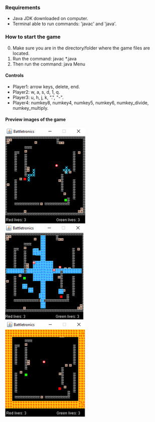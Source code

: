### Requirements

- Java JDK downloaded on computer.
- Terminal able to run commands: 'javac' and 'java'.

### How to start the game

0. Make sure you are in the directory/folder where the game files are located.
1. Run the command: javac \*.java
2. Then run the command: java Menu

#### Controls

- Player1: arrow keys, delete, end.
- Player2: w, a, s, d, 1, q.
- Player3: u, h, j, k, ".", "-".
- Player4: numkey8, numkey4, numkey5, numkey6, numkey_divide, numkey_multiply.

#### Preview images of the game

![Image of playing board](readmeImages/img1.png) ![Image of playing board](readmeImages/img2.png) ![Image of playing board](readmeImages/img3.png)

